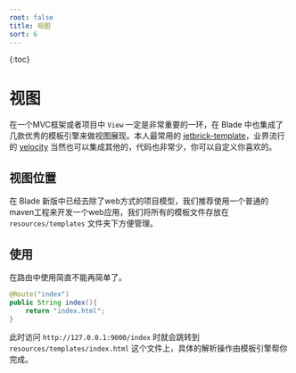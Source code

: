 ```yaml
---
root: false
title: 视图
sort: 6
---
```


{:toc}

# 视图

在一个MVC框架或者项目中 `View` 一定是非常重要的一环，在 Blade 中也集成了几款优秀的模板引擎来做视图展现。本人最常用的 [jetbrick-template](https://github.com/subchen/jetbrick-template-2x)，业界流行的 [velocity](http://velocity.apache.org/) 当然也可以集成其他的，代码也非常少，你可以自定义你喜欢的。

## 视图位置

 在 Blade 新版中已经去除了web方式的项目模型，我们推荐使用一个普通的maven工程来开发一个web应用，我们将所有的模板文件存放在 `resources/templates` 文件夹下方便管理。

## 使用

在路由中使用简直不能再简单了。

```java
@Route("index")
public String index(){
	return "index.html";
}
```

此时访问 `http://127.0.0.1:9000/index` 时就会跳转到 `resources/templates/index.html` 这个文件上，具体的解析操作由模板引擎帮你完成。
